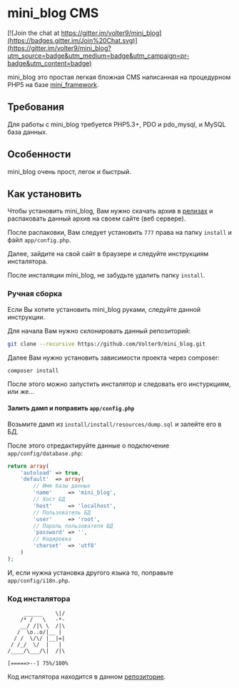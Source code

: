 # mini_blog CMS

[![Join the chat at https://gitter.im/volter9/mini_blog](https://badges.gitter.im/Join%20Chat.svg)](https://gitter.im/volter9/mini_blog?utm_source=badge&utm_medium=badge&utm_campaign=pr-badge&utm_content=badge)

mini_blog это простая легкая бложная CMS написанная на процедурном PHP5 на базе [mini_framework](https://github.com/Volter9/mini_framework).

## Требования

Для работы с mini_blog требуется PHP5.3+, PDO и pdo_mysql, и MySQL база данных.

## Особенности

mini_blog очень прост, легок и быстрый. 

## Как установить

Чтобы установить mini_blog, Вам нужно скачать архив в [релизах](https://github.com/Volter9/mini_blog/releases) и распаковать данный архив на своем сайте (веб сервере).

После распаковки, Вам следует установить `777` права на папку `install` и файл `app/config.php`.

Далее, зайдите на свой сайт в браузере и следуйте инструкциям инсталятора.

После инсталяции mini_blog, не забудьте удалить папку `install`.

### Ручная сборка

Если Вы хотите установить mini_blog руками, следуйте данной инструкции.

Для начала Вам нужно склонировать данный репозиторий:

```sh
git clone --recursive https://github.com/Volter9/mini_blog.git
```

Далее Вам нужно установить зависимости проекта через composer:

```sh
composer install
```

После этого можно запустить инсталятор и следовать его инстуркциям, или же...

#### Залить дамп и поправить `app/config.php`

Возьмите дамп из `install/install/resources/dump.sql` и залейте его в БД.

После этого отредактируйте данные о подключение `app/config/database.php`:

```php
return array(
    'autoload' => true,
    'default'  => array(
        // Имя базы данных
        'name'     => 'mini_blog',
        // Хост БД
        'host'     => 'localhost',
        // Пользователь БД
        'user'     => 'root',
        // Пароль пользователя БД
        'password' => '',
        // Кодировка
        'charset'  => 'utf8'
    )
);
```

И, если нужна установка другого языка то, поправьте `app/config/i18n.php`.

### Код инсталятора

         ______    \|/
        /* /   \   -*-
        __/ /|\ \  /|\
       /  \o..o/|__ |
      / /  \/\/ |__|=|
     / /_/  \/  |   |
    /____/\___/\|  /|\
    
    [=====>--] 75%/100%

Код инсталятора находится в данном [репозиторие](https://github.com/Volter9/mini_blog_install).
